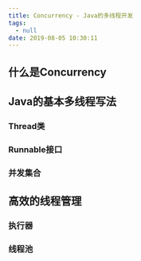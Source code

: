 ```yaml
---
title: Concurrency - Java的多线程开发 
tags:
  - null
date: 2019-08-05 10:30:11
---
```


## 什么是Concurrency

## Java的基本多线程写法

### Thread类

### Runnable接口

### 并发集合

## 高效的线程管理

### 执行器

### 线程池